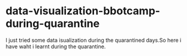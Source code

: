 # data-visualization-bbotcamp-during-quarantine
I just tried some data isualization during the quarantined days.So here i have waht i learnt during the quarantine.
